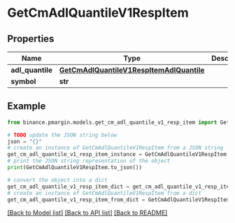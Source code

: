 # GetCmAdlQuantileV1RespItem


## Properties

Name | Type | Description | Notes
------------ | ------------- | ------------- | -------------
**adl_quantile** | [**GetCmAdlQuantileV1RespItemAdlQuantile**](GetCmAdlQuantileV1RespItemAdlQuantile.md) |  | [optional] 
**symbol** | **str** |  | [optional] 

## Example

```python
from binance.pmargin.models.get_cm_adl_quantile_v1_resp_item import GetCmAdlQuantileV1RespItem

# TODO update the JSON string below
json = "{}"
# create an instance of GetCmAdlQuantileV1RespItem from a JSON string
get_cm_adl_quantile_v1_resp_item_instance = GetCmAdlQuantileV1RespItem.from_json(json)
# print the JSON string representation of the object
print(GetCmAdlQuantileV1RespItem.to_json())

# convert the object into a dict
get_cm_adl_quantile_v1_resp_item_dict = get_cm_adl_quantile_v1_resp_item_instance.to_dict()
# create an instance of GetCmAdlQuantileV1RespItem from a dict
get_cm_adl_quantile_v1_resp_item_from_dict = GetCmAdlQuantileV1RespItem.from_dict(get_cm_adl_quantile_v1_resp_item_dict)
```
[[Back to Model list]](../README.md#documentation-for-models) [[Back to API list]](../README.md#documentation-for-api-endpoints) [[Back to README]](../README.md)


